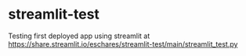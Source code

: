 # streamlit-test

Testing first deployed app using streamlit at https://share.streamlit.io/eschares/streamlit-test/main/streamlit_test.py
